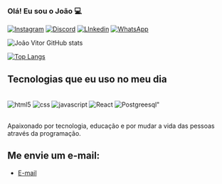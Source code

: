 
### Olá! Eu sou o João 💻

[![Instagram](https://img.shields.io/badge/Instagram-E4405F?style=for-the-badge&logo=instagram&logoColor=white
)](https://www.instagram.com/joao.goon/) 
[![Discord](https://img.shields.io/badge/Discord-7289DA?style=for-the-badge&logo=discord&logoColor=white
)](https://discord.gg/3jEsKHpm) 
[![LInkedin](https://img.shields.io/badge/LinkedIn-0077B5?style=for-the-badge&logo=linkedin&logoColor=white
)](https://www.linkedin.com/in/joaogon/) 
[![WhatsApp](https://img.shields.io/badge/WhatsApp-25D366?style=for-the-badge&logo=whatsapp&logoColor=white
)](https://api.whatsapp.com/send/?phone=32991075317&text&type=phone_number&app_absent=0) 

![João Vitor GitHub stats](https://github-readme-stats.vercel.app/api?username=joaogoon&show_icons=true&theme=dracula)

[![Top Langs](https://github-readme-stats.vercel.app/api/top-langs/?username=joaogoon)](https://github.com/joaogoon/github-readme-stats)

## Tecnologias que eu uso no meu dia

<div style="display: inline_block"><br/>
    <img align="center" alt= "html5" src="https://img.shields.io/badge/HTML5-E34F26?style=for-the-badge&logo=html5&logoColor=white">    <img align="center" alt= "css" src="https://img.shields.io/badge/CSS3-1572B6?style=for-the-badge&logo=css3&logoColor=white">    
    <img align="center" alt= "javascript" src="https://img.shields.io/badge/JavaScript-F7DF1E?style=for-the-badge&logo=javascript&logoColor=black">
    <img align="center" alt= "React" src="https://img.shields.io/badge/React-20232A?style=for-the-badge&logo=react&logoColor=61DAFB">
    <img align="center" alt= Postgreesql" src="https://img.shields.io/badge/PostgreSQL-316192?style=for-the-badge&logo=postgresql&logoColor=white">
</div><br/>

Apaixonado por tecnologia, educação e por mudar a vida das pessoas através da programação.

## Me envie um e-mail:

- [E-mail](mailto:joaovitoragoncalves13@gmail.com?subject=Olhei%20seu%20perfil%20no%20GitHub!&body=Ol%C3%A1%20Jo%C3%A3o%2C%20tudo%20bem%3F%20visualizei%20seu%20perfil%20no%20GitHub%20e%20tenho%20interesse%20em%20seu%20trabalho.%20Podemos%20conversar%3F)


